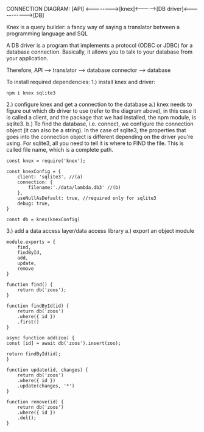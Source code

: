 
CONNECTION DIAGRAM:
[API] <-------->[knex]<----->[DB driver]<----------->[DB]

Knex is a query builder: a fancy way of saying a translator between a programming language and SQL

A DB driver is a program that implements a protocol (ODBC or JDBC) for a  database connection. Basically, it allows you to talk to your database from your application.

Therefore, API --> translator --> database connector --> database

To install required dependencies:
1.) install knex and driver:

    npm i knex sqlite3

2.) configure knex and get a connection to the database
    a.) knex needs to figure out which db driver to use (refer to the diagram above), in this case it is called a client, and the package that we had installed, the npm module, is sqlite3.
    b.) To find the database, i.e. connect, we configure the connection object (it can also be a string). In the case of sqlite3, the properties that goes into the connection object is different depending on the driver you're using. For sqlite3, all you need to tell it is where to FIND the file. This is called file name, which is a complete path.

    const knex = require('knex');

    const knexConfig = {
        client: 'sqlite3', //(a)
        connection: {
            filename:'./data/lambda.db3' //(b)
        },
        useNullAsDefault: true, //required only for sqlite3
        debug: true,
    }

    const db = knex(knexConfig)


3.) add a data access layer/data access library
    a.) export an object module

    module.exports = {
        find,
        findById,
        add,
        update,
        remove
    }

    function find() {
        return db('zoos');
    }

    function findById(id) {
        return db('zoos')
        .where({ id })
        .first()
    }

    async function add(zoo) {
    const [id] = await db('zoos').insert(zoo);

    return findById(id);
    }

    function update(id, changes) {
        return db('zoos')
        .where({ id })
        .update(changes, '*')
    }

    function remove(id) {
        return db('zoos')
        .where({ id })
        .del();
    }


